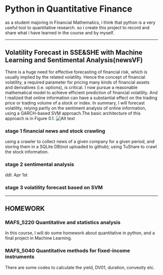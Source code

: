 # Python in Quantitative Finance
as a student majoring in Financial Mathematics, i think that python is a very useful tool to quantitative research. so i create this project to record and share what i have learned in the course and by myself.

*******

## Volatility Forecast in SSE&SHE with Machine Learning and Sentimental Analysis(newsVF)
There is a huge need for effective forecasting of financial risk, which is usually implied by the related volatility. Hence the concept of financial volatility, a required parameter for pricing many kinds of financial assets and derivatives (i.e. options), is critical. I now pursue a reasonable mathematical model to achieve efficient prediction of financial volatility. And I realized that online information can have a substantial effect on the trading price or trading volume of a stock or index. In summary, I will forecast volatility, relying partly on the sentiment analysis of online information, using a GARCH-based SVM approach.The basic architecture of this approach is in Figure 0.1. 
![Alt text](https://github.com/stanwanghk/Python-in-Quantitative-Finance/blob/master/newsVF/flowchart.png)

### stage 1 financial news and stock crawling

using a crawler to collect news of a given company for a given period, and storing them in a SQLite DB(not uploaded to github);
using TuShare to crawl the stock information.

### stage 2 sentimental analysis

ddl: Apr 1st
### stage 3 volatility forecast based on SVM


********

## HOMEWORK

### MAFS_5220 Quantitative and statistics analysis
In this course, I will do some homework about quantitative in python, and a final project in Machine Learning.

### MAFS_5040 Quantitative methods for fixed-income instruments
There are some codes to calculate the yield, DV01, duration, convexity etc.
